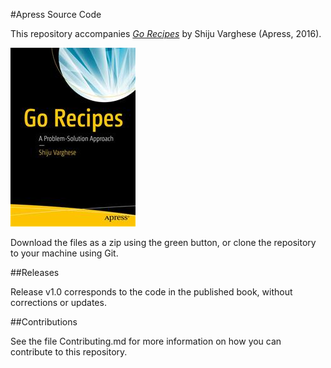 #Apress Source Code

This repository accompanies [*Go Recipes*](http://www.apress.com/9781484211892) by Shiju Varghese (Apress, 2016).

![Cover image](9781484211892.jpg)

Download the files as a zip using the green button, or clone the repository to your machine using Git.

##Releases

Release v1.0 corresponds to the code in the published book, without corrections or updates.

##Contributions

See the file Contributing.md for more information on how you can contribute to this repository.
